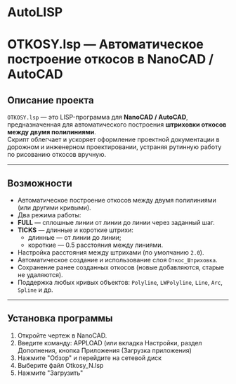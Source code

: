 # AutoLISP
#  OTKOSY.lsp — Автоматическое построение откосов в NanoCAD / AutoCAD

##  Описание проекта

`OTKOSY.lsp` — это LISP-программа для **NanoCAD / AutoCAD**, предназначенная для автоматического построения **штриховки откосов между двумя полилиниями**.  
Скрипт облегчает и ускоряет оформление проектной документации в дорожном и инженерном проектировании, устраняя рутинную работу по рисованию откосов вручную.

---

##  Возможности

-  Автоматическое построение откосов между двумя полилиниями (или другими кривыми).  
-  Два режима работы:
  - **FULL** — сплошные линии от линии до линии через заданный шаг.
  - **TICKS** — длинные и короткие штрихи:
    - длинные — от линии до линии;
    - короткие — 0.5 расстояния между линиями.
-  Настройка расстояния между штрихами (по умолчанию `2.0`).
-  Автоматическое создание и использование слоя `Откос_Штриховка`.
-  Сохранение ранее созданных откосов (новые добавляются, старые не удаляются).
-  Поддержка любых кривых объектов: `Polyline`, `LWPolyline`, `Line`, `Arc`, `Spline` и др.

---

## Установка программы

1. Откройте чертеж в NanoCAD.
2. Введите команду: APPLOAD  (или вкладка Настройки, раздел Дополнения, кнопка Приложения (Загрузка приложения)
3. Нажмите "Обзор" и перейдите на сетевой диск
4. Выберите файл Otkosy_N.lsp
5. Нажмите "Загрузить" 


